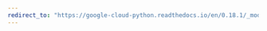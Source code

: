 ```yaml
---
redirect_to: "https://google-cloud-python.readthedocs.io/en/0.18.1/_modules/gcloud/bigtable/happybase/table.html"
---
```

